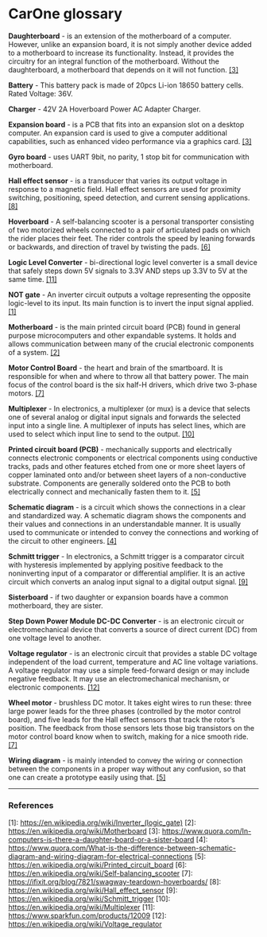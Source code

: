# CarOne glossary

**Daughterboard** - is an extension of the motherboard of a computer. However, unlike an expansion board, it is not simply another device added to a motherboard to increase its functionality. Instead, it provides the circuitry for an integral function of the motherboard. Without the daughterboard, a motherboard that depends on it will not function. [\[3\]][3]

**Battery** - This battery pack is made of 20pcs Li-ion 18650 battery cells. Rated Voltage: 36V.

**Charger** - 42V 2A Hoverboard Power AC Adapter Charger.

**Expansion board** - is a PCB that fits into an expansion slot on a desktop computer. An expansion card is used to give a computer additional capabilities, such as enhanced video performance via a graphics card. [\[3\]][3]

**Gyro board** - uses UART 9bit, no parity, 1 stop bit for communication with motherboard.

**Hall effect sensor** - is a transducer that varies its output voltage in response to a magnetic field. Hall effect sensors are used for proximity switching, positioning, speed detection, and current sensing applications. [\[8\]][8]

**Hoverboard** - A self-balancing scooter is a personal transporter consisting of two motorized wheels connected to a pair of articulated pads on which the rider places their feet. The rider controls the speed by leaning forwards or backwards, and direction of travel by twisting the pads. [\[6\]][6]

**Logic Level Converter** - bi-directional logic level converter is a small device that safely steps down 5V signals to 3.3V AND steps up 3.3V to 5V at the same time. [\[11\]][11]

**NOT gate** - An inverter circuit outputs a voltage representing the opposite logic-level to its input. Its main function is to invert the input signal applied. [\[1\]][1]

**Motherboard** - is the main printed circuit board (PCB) found in general purpose microcomputers and other expandable systems. It holds and allows communication between many of the crucial electronic components of a system. [\[2\]][2]

**Motor Control Board** - the heart and brain of the smartboard. It is responsible for when and where to throw all that battery power. The main focus of the control board is the six half-H drivers, which drive two 3-phase motors. [\[7\]][7]

**Multiplexer** - In electronics, a multiplexer (or mux) is a device that selects one of several analog or digital input signals and forwards the selected input into a single line. A multiplexer of inputs has select lines, which are used to select which input line to send to the output. [\[10\]][10]

**Printed circuit board (PCB)** - mechanically supports and electrically connects electronic components or electrical components using conductive tracks, pads and other features etched from one or more sheet layers of copper laminated onto and/or between sheet layers of a non-conductive substrate. Components are generally soldered onto the PCB to both electrically connect and mechanically fasten them to it. [\[5\]][5]

**Schematic diagram** - is a circuit which shows the connections in a clear and standardized way. A schematic diagram shows the components and their values and connections in an understandable manner. It is usually used to communicate or intended to convey the connections and working of the circuit to other engineers. [\[4\]][4]

**Schmitt trigger** - In electronics, a Schmitt trigger is a comparator circuit with hysteresis implemented by applying positive feedback to the noninverting input of a comparator or differential amplifier. It is an active circuit which converts an analog input signal to a digital output signal. [\[9\]][9]

**Sisterboard** - if two daughter or expansion boards have a common motherboard, they are sister.

**Step Down Power Module DC-DC Converter** - is an electronic circuit or electromechanical device that converts a source of direct current (DC) from one voltage level to another.

**Voltage regulator** -  is an electronic circuit that provides a stable DC voltage independent of the load current, temperature and AC line voltage variations. A voltage regulator may use a simple feed-forward design or may include negative feedback. It may use an electromechanical mechanism, or electronic components. [\[12\]][12]

**Wheel motor** - brushless DC motor. It takes eight wires to run these: three large power leads for the three phases (controlled by the motor control board), and five leads for the Hall effect sensors that track the rotor’s position. The feedback from those sensors lets those big transistors on the motor control board know when to switch, making for a nice smooth ride. [\[7\]][7]

**Wiring diagram** - is mainly intended to convey the wiring or connection between the components in a proper way without any confusion, so that one can create a prototype easily using that. [\[5\]][5]

---
### References
\[1\]: https://en.wikipedia.org/wiki/Inverter_(logic_gate)
\[2\]: https://en.wikipedia.org/wiki/Motherboard
\[3\]: https://www.quora.com/In-computers-is-there-a-daughter-board-or-a-sister-board
\[4\]: https://www.quora.com/What-is-the-difference-between-schematic-diagram-and-wiring-diagram-for-electrical-connections
\[5\]: https://en.wikipedia.org/wiki/Printed_circuit_board
\[6\]: https://en.wikipedia.org/wiki/Self-balancing_scooter
\[7\]: https://ifixit.org/blog/7821/swagway-teardown-hoverboards/
\[8\]: https://en.wikipedia.org/wiki/Hall_effect_sensor
\[9\]: https://en.wikipedia.org/wiki/Schmitt_trigger
\[10\]: https://en.wikipedia.org/wiki/Multiplexer
\[11\]: https://www.sparkfun.com/products/12009
\[12\]: https://en.wikipedia.org/wiki/Voltage_regulator

[//]: # (References)
[1]: https://en.wikipedia.org/wiki/Inverter_(logic_gate)
[2]: https://en.wikipedia.org/wiki/Motherboard
[3]: https://www.quora.com/In-computers-is-there-a-daughter-board-or-a-sister-board
[4]: https://www.quora.com/What-is-the-difference-between-schematic-diagram-and-wiring-diagram-for-electrical-connections
[5]: https://en.wikipedia.org/wiki/Printed_circuit_board
[6]: https://en.wikipedia.org/wiki/Self-balancing_scooter
[7]: https://ifixit.org/blog/7821/swagway-teardown-hoverboards/
[8]: https://en.wikipedia.org/wiki/Hall_effect_sensor
[9]: https://en.wikipedia.org/wiki/Schmitt_trigger
[10]: https://en.wikipedia.org/wiki/Multiplexer
[11]: https://www.sparkfun.com/products/12009
[12]: https://en.wikipedia.org/wiki/Voltage_regulator
